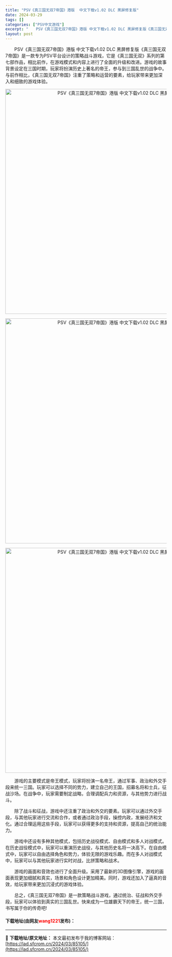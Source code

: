 ```yaml
---
title: "PSV《真三国无双7帝国》港版  中文下载v1.02 DLC 黑屏修复版"
date: 2024-03-29
tags: []
categories: ["PSV中文游戏"]
excerpt: "　　PSV《真三国无双7帝国》港版 中文下载v1.02 DLC 黑屏修复版《真三国无双7帝国》是一款专为PSV平台设计的策略战斗游戏，它是《真三国无双》系列的第七部作品，相比前作，在游戏模式和内容上进行了全面的升级和改进。游戏的故事背景设定在三国时期，玩家将扮演历史上著名的帝王，参与到三国乱世的战争&hellip;"
layout: post
---
```


 <p>　　PSV《真三国无双7帝国》港版 中文下载v1.02 DLC 黑屏修复版《真三国无双7帝国》是一款专为PSV平台设计的策略战斗游戏，它是《真三国无双》系列的第七部作品，相比前作，在游戏模式和内容上进行了全面的升级和改进。游戏的故事背景设定在三国时期，玩家将扮演历史上著名的帝王，参与到三国乱世的战争中。与前作相比，《真三国无双7帝国》注重了策略和运营的要素，给玩家带来更加深入和细致的游戏体验。</p> <p align="center"><img align="" border="0" src="https://lad.sfcrom.cn/wp-content/uploads/2024/03/20240329_660673d9ebc59.webp" width="700" alt="PSV《真三国无双7帝国》港版  中文下载v1.02 DLC 黑屏修复版" /></p> <p align="center"><img align="" border="0" src="https://lad.sfcrom.cn/wp-content/uploads/2024/03/20240329_660673da691c4.webp" width="700" alt="PSV《真三国无双7帝国》港版  中文下载v1.02 DLC 黑屏修复版" /></p> <p align="center"><img align="" border="0" src="https://lad.sfcrom.cn/wp-content/uploads/2024/03/20240329_660673daf1c12.webp" width="700" alt="PSV《真三国无双7帝国》港版  中文下载v1.02 DLC 黑屏修复版" /></p> <p>　　游戏的主要模式是帝王模式，玩家将扮演一名帝王，通过军事、政治和外交手段来统一三国。玩家可以选择不同的势力，建立自己的王国，招募名将和士兵，征战沙场。在战争中，玩家需要制定战略，合理调配兵力和资源，与其他势力进行战斗。</p> <p>　　除了战斗和征战，游戏中还注重了政治和外交的要素。玩家可以通过外交手段，与其他玩家进行交流和合作，或者通过政治手段，操控内政，发展经济和文化。通过合理运用这些手段，玩家可以获得更多的支持和资源，提高自己的统治能力。</p> <p>　　游戏中还设有多种其他模式，包括历史战役模式、自由模式和多人对战模式。在历史战役模式中，玩家可以重演历史战役，与其他历史名将一决高下。在自由模式中，玩家可以自由选择角色和势力，体验无限的游戏乐趣。而在多人对战模式中，玩家可以与其他玩家进行实时对战，比拼策略和战术。</p> <p>　　游戏的画面和音效也进行了全面升级。采用了最新的3D图像引擎，游戏的画面表现更加细腻和真实，场景和角色设计更加精美。同时，游戏还加入了逼真的音效，给玩家带来更加沉浸式的游戏体验。</p> <p>　　总之，《真三国无双7帝国》是一款策略战斗游戏，通过统治、征战和外交手段，玩家可以体验到真实的三国乱世。快来成为一位雄霸天下的帝王，统一三国，书写属于你的传奇吧!</p> <p><h4>下载地址(由网友<font color="red">wang1221</font>发布)：</h4></p> 

---
📖 **下载地址/原文地址：** 本文最初发布于我的博客网站：[https://lad.sfcrom.cn/2024/03/85105/](https://lad.sfcrom.cn/2024/03/85105/)
